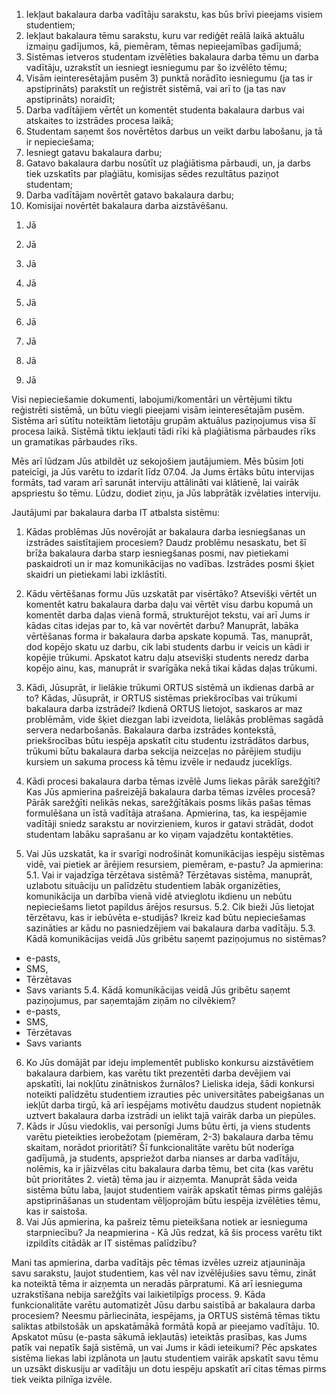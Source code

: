 1) Iekļaut bakalaura darba vadītāju sarakstu, kas būs brīvi pieejams visiem studentiem;
2) Iekļaut bakalaura tēmu sarakstu, kuru var rediģēt reālā laikā aktuālu izmaiņu gadījumos, kā, piemēram,
tēmas nepieejamības gadījumā;
3) Sistēmas ietveros studentam izvēlēties bakalaura darba tēmu un darba vadītāju, uzrakstīt un iesniegt
iesniegumu par šo izvēlēto tēmu;
4) Visām ieinteresētajām pusēm 3) punktā norādīto iesniegumu (ja tas ir apstiprināts) parakstīt un reģistrēt
sistēmā, vai arī to (ja tas nav apstiprināts) noraidīt;
5) Darba vadītājiem vērtēt un komentēt studenta bakalaura darbus vai atskaites to izstrādes procesa laikā;
6) Studentam saņemt šos novērtētos darbus un veikt darbu labošanu, ja tā ir nepieciešama;
7) Iesniegt gatavu bakalaura darbu;
8) Gatavo bakalaura darbu nosūtīt uz plaģiātisma pārbaudi, un, ja darbs tiek uzskatīts par plaģiātu,
komisijas sēdes rezultātus paziņot studentam;
9) Darba vadītājam novērtēt gatavo bakalaura darbu;
10) Komisijai novērtēt bakalaura darba aizstāvēšanu.

1. Jā
2. Jā
3. Jā
4. Jā
5. Jā
6. Jā
7. Jā

8. Jā
9. Jā

Visi nepieciešamie dokumenti, labojumi/komentāri un vērtējumi tiktu reģistrēti sistēmā, un būtu viegli
pieejami visām ieinteresētajām pusēm. Sistēma arī sūtītu noteiktām lietotāju grupām aktuālus
paziņojumus visa šī procesa laikā. Sistēmā tiktu iekļauti tādi rīki kā plaģiātisma pārbaudes rīks un
gramatikas pārbaudes rīks.

Mēs arī lūdzam Jūs atbildēt uz sekojošiem jautājumiem. Mēs būsim ļoti pateicīgi, ja Jūs varētu to izdarīt
līdz 07.04. Ja Jums ērtāks būtu intervijas formāts, tad varam arī sarunāt interviju attālināti vai klātienē, lai
vairāk apspriestu šo tēmu. Lūdzu, dodiet ziņu, ja Jūs labprātāk izvēlaties interviju.

Jautājumi par bakalaura darba IT atbalsta sistēmu:

1. Kādas problēmas Jūs novērojāt ar bakalaura darba iesniegšanas un izstrādes saistītajiem procesiem?
Daudz problēmu nesaskatu, bet šī brīža bakalaura darba starp iesniegšanas posmi, nav pietiekami
paskaidroti un ir maz komunikācijas no vadības. Izstrādes posmi šķiet skaidri un pietiekami labi izklāstīti.
2. Kādu vērtēšanas formu Jūs uzskatāt par visērtāko? Atsevišķi vērtēt un komentēt katru bakalaura darba
daļu vai vērtēt visu darbu kopumā un komentēt darba daļas vienā formā, strukturējot tekstu, vai arī Jums
ir kādas citas idejas par to, kā var novērtēt darbu?
Manuprāt, labāka vērtēšanas forma ir bakalaura darba apskate kopumā. Tas, manuprāt, dod kopējo skatu
uz darbu, cik labi students darbu ir veicis un kādi ir kopējie trūkumi. Apskatot katru daļu atsevišķi
students neredz darba kopējo ainu, kas, manuprāt ir svarīgāka nekā tikai kādas daļas trūkumi.
3. Kādi, Jūsuprāt, ir lielākie trūkumi ORTUS sistēmā un ikdienas darbā ar to? Kādas, Jūsuprāt, ir ORTUS
sistēmas priekšrocības vai trūkumi bakalaura darba izstrādei?
Ikdienā ORTUS lietojot, saskaros ar maz problēmām, vide šķiet diezgan labi izveidota, lielākās problēmas
sagādā servera nedarbošanās. Bakalaura darba izstrādes kontekstā, priekšrocības būtu iespēja apskatīt citu
studentu izstrādātos darbus, trūkumi būtu bakalaura darba sekcija neizceļas no pārējiem studiju kursiem
un sakuma process kā tēmu izvēle ir nedaudz juceklīgs.
4. Kādi procesi bakalaura darba tēmas izvēlē Jums liekas pārāk sarežģīti? Kas Jūs apmierina pašreizējā
bakalaura darba tēmas izvēles procesā?
Pārāk sarežģīti nelikās nekas, sarežģītākais posms likās pašas tēmas formulēšana un īstā vadītāja atrašana.
Apmierina, tas, ka iespējamie vadītāji sniedz sarakstu ar novirzieniem, kuros ir gatavi strādāt, dodot
studentam labāku saprašanu ar ko viņam vajadzētu kontaktēties.

5. Vai Jūs uzskatāt, ka ir svarīgi nodrošināt komunikācijas iespēju sistēmas vidē, vai pietiek ar ārējiem
resursiem, piemēram, e-pastu?
Ja apmierina:
5.1. Vai ir vajadzīga tērzētava sistēmā?
Tērzētavas sistēma, manuprāt, uzlabotu situāciju un palīdzētu studentiem labāk organizēties,
komunikācija un darbība vienā vidē atvieglotu ikdienu un nebūtu nepieciešams lietot papildus ārējos
resursus.
5.2. Cik bieži Jūs lietojat tērzētavu, kas ir iebūvēta e-studijās?
Ikreiz kad būtu nepieciešamas sazināties ar kādu no pasniedzējiem vai bakalaura darba vadītāju.
5.3. Kādā komunikācijas veidā Jūs gribētu saņemt paziņojumus no sistēmas?
- e-pasts,
- SMS,
- Tērzētavas
- Savs variants
5.4. Kādā komunikācijas veidā Jūs gribētu saņemt paziņojumus, par saņemtajām ziņām no cilvēkiem?
- e-pasts,
- SMS,
- Tērzētavas
- Savs variants
6. Ko Jūs domājāt par ideju implementēt publisko konkursu aizstāvētiem bakalaura darbiem, kas varētu
tikt prezentēti darba devējiem vai apskatīti, lai nokļūtu zinātniskos žurnālos?
Lieliska ideja, šādi konkursi noteikti palīdzētu studentiem izrauties pēc universitātes pabeigšanas un
iekļūt darba tirgū, kā arī iespējams motivētu daudzus student nopietnāk uztvert bakalaura darba izstrādi
un ielikt tajā vairāk darba un piepūles.
7. Kāds ir Jūsu viedoklis, vai personīgi Jums būtu ērti, ja viens students varētu pieteikties ierobežotam
(piemēram, 2-3) bakalaura darba tēmu skaitam, norādot prioritāti? Šī funkcionalitāte varētu būt noderīga
gadījumā, ja students, apspriežot darba nianses ar darba vadītāju, nolēmis, ka ir jāizvēlas citu bakalaura
darba tēmu, bet cita (kas varētu būt prioritātes 2. vietā) tēma jau ir aizņemta.
Manuprāt šāda veida sistēma būtu laba, ļaujot studentiem vairāk apskatīt tēmas pirms galējās
apstiprināšanas un studentam vēljoprojām būtu iespēja izvēlēties tēmu, kas ir saistoša.
8. Vai Jūs apmierina, ka pašreiz tēmu pieteikšana notiek ar iesnieguma starpniecību?
Ja neapmierina - Kā Jūs redzat, kā šis process varētu tikt izpildīts citādāk ar IT sistēmas palīdzību?

Mani tas apmierina, darba vadītājs pēc tēmas izvēles uzreiz atjaunināja savu sarakstu, ļaujot studentiem,
kas vēl nav izvēlējušies savu tēmu, zināt ka noteiktā tēma ir aizņemta un neradās pārpratumi. Kā arī
iesnieguma uzrakstīšana nebija sarežģīts vai laikietilpīgs process.
9. Kāda funkcionalitāte varētu automatizēt Jūsu darbu saistībā ar bakalaura darba procesiem?
Neesmu pārliecināta, iespējams, ja ORTUS sistēmā tēmas tiktu saliktas atbilstošāk un apskatāmākā
formātā kopā ar pieejamo vadītāju.
10. Apskatot mūsu (e-pasta sākumā iekļautās) ieteiktās prasības, kas Jums patīk vai nepatīk šajā sistēmā,
un vai Jums ir kādi ieteikumi?
Pēc apskates sistēma liekas labi izplānota un ļautu studentiem vairāk apskatīt savu tēmu un uzsākt
diskusiju ar vadītāju un dotu iespēju apskatīt arī citas tēmas pirms tiek veikta pilnīga izvēle.
